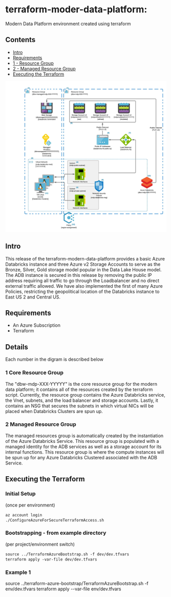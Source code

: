 # terraform-moder-data-platform:

Modern Data Platform environment created using terraform

## Contents

- [Intro](#intro)
- [Requirements](#requirements)
- [1 - Resource Group](1-core-resource-group)
- [2 - Managed Resource Group](2-managed-resource-group)
- [Executing the Terraform](#executing-the-terraform)


![mdp-release1-details](mdp-release1-details.jpeg)

## Intro

This release of the terraform-modern-data-platform provides a basic Azure Databricks instance and three Azure v2 Storage Accounts to serve as the Bronze, Silver, Gold storage model popular in the Data Lake House model.  The ADB instance is secured in this release by removing the public IP address requiring all traffic to go through the Loadbalancer and no direct external traffic allowed.  We have also implemented the first of many Azure Policies, restricting the geopolitical location of the Databricks instance to East US 2 and Central US.


## Requirements

- An Azure Subscription
- Terraform

## Details
Each number in the digram is described below

### 1 Core Resource Group
The "dbw-mdp-XXX-YYYYY" is the core resource group for the modern data platform; it contains all of the resources created by the terraform script.  Currently, the resource group contains the Azure Databricks service, the Vnet, subnets, and the load balancer and storage accounts.  Lastly, it contains an NSG that secures the subnets in which virtual NICs will be placed when Databricks Clusters are spun up. 

### 2 Managed Resource Group
The managed resources group is automatically created by the instantiation of the Azure Databricks Service.  This resource group is populated with a managed identity for the ADB services as well as a storage account for its internal functions.  This resource group is where the compute instances will be spun up for any Azure Databricks Clustered associated with the ADB Service.

## Executing the Terraform

### Initial Setup 
(once per environment) 

```{r, engine='sh', count_lines}
az account login
./ConfigureAzureForSecureTerraformAccess.sh
```

### Bootstrapping - from example directory
(per project/environment switch)

```
source ../TerraformAzureBootstrap.sh -f dev/dev.tfvars
terraform apply -var-file dev/dev.tfvars
```

### Example 1
source ../terraform-azure-bootstrap/TerraformAzureBootstrap.sh -f env/dev.tfvars
terraform apply --var-file env/dev.tfvars
